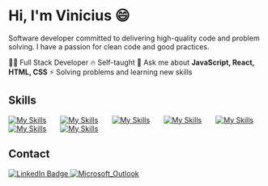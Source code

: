 # Hi, I'm Vinicius 😄
<p>
  Software developer committed to delivering high-quality code and problem solving. I have a passion for clean code and good practices.
</p>

👨‍💻 Full Stack Developer
🔥 Self-taught
💬 Ask me about <strong>JavaScript, React, HTML, CSS</strong>
⚡ Solving problems and learning new skills

## Skills
[![My Skills](https://skillicons.dev/icons?i=html,css)](https://skillicons.dev) &nbsp;&nbsp;&nbsp;&nbsp;&nbsp; [![My Skills](https://skillicons.dev/icons?i=js,ts)](https://skillicons.dev) &nbsp;&nbsp;&nbsp;&nbsp;&nbsp; [![My Skills](https://skillicons.dev/icons?i=react,angular)](https://skillicons.dev) &nbsp;&nbsp;&nbsp;&nbsp;&nbsp; [![My Skills](https://skillicons.dev/icons?i=tailwind,materialui)](https://skillicons.dev) &nbsp;&nbsp;&nbsp;&nbsp;&nbsp; [![My Skills](https://skillicons.dev/icons?i=redux)](https://skillicons.dev)
<br/>
[![My Skills](https://skillicons.dev/icons?i=nodejs,express,sequelize)](https://skillicons.dev) &nbsp;&nbsp;&nbsp;&nbsp;&nbsp; [![My Skills](https://skillicons.dev/icons?i=postgresql,mysql)](https://skillicons.dev) &nbsp;&nbsp;&nbsp;&nbsp;&nbsp;

## Contact
<a href="https://linkedin.com/in/rx-vinicius" target="_blank">
  <img src="https://img.shields.io/badge/LinkedIn-0077B5?style=for-the-badge&logo=linkedin&logoColor=white" alt="LinkedIn Badge"/>
</a>
<a href="mailto:vinicius-rodrigues2000@hotmail.com" target="_blank">
  <img src="https://img.shields.io/badge/Microsoft_Outlook-0078D4?style=for-the-badge&logo=microsoft-outlook" alt="Microsoft_Outlook"/>
</a>



<!-- ![Vinicius's GitHub stats](https://github-readme-stats.vercel.app/api?username=ViniciusRX&hide=contribs,prs) -->
<!--
**ViniciusRX/ViniciusRX** is a ✨ _special_ ✨ repository because its `README.md` (this file) appears on your GitHub profile.

Here are some ideas to get you started:

- 🔭 I’m currently working on ...
- 🌱 I’m currently learning ...
- 👯 I’m looking to collaborate on ...
- 🤔 I’m looking for help with ...
- 💬 Ask me about ...
- 📫 How to reach me: ...
- 😄 Pronouns: ...
- ⚡ Fun fact: ...
-->
